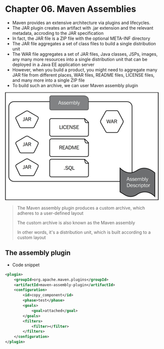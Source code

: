 # Chapter 06. Maven Assemblies

* Maven provides an extensive architecture via plugins and lifecycles.
* The JAR plugin creates  an artifact with .jar extension and the relevant metadata, accroding to the JAR specification 
* In fact, the JAR file is a ZIP file with the optional META-INF directory
* The JAR file aggregates a set of class files to build a single distribution unit
* The WAR file aggregates a set of JAR files, Java classes, JSPs, images, any many more resources into a single distribution unit that can be deployed in a Java EE application server
* However, when you build a product, you might need to aggregate many JAR file from different places, WAR files, README files, LICENSE files, and many more into a single ZIP file
* To build such an archive, we can user Maven assembly plugin

<img src="https://github.com/I-Ming/learning-maven-3/blob/master/images/maven-assemble-plugin.jpg" width="500" height="350" />

> The Maven assembly plugin produces a custom archive, which adheres to a user-defined layout
>
> The custom archive is also known as the Maven assembly
>
> In other words, it's a distribution unit, which is built according to a  custom layout

## The assembly plugin

* Code snippet

~~~xml
<plugin>
    <groupId>org.apache.maven.plugins</groupId>
    <artifactId>maven-assembly-plugin</artifactId>
    <configuration>
    	<id>copy_component</id>
        <phase>test</phase>
        <goals>
        	<goal>attached</goal>
        </goals>
        <filters>
        	<filter></filter>
        </filters>
    </configuration>
</plugin>
~~~









